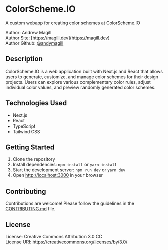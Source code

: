 
# ColorScheme.IO
A custom webapp for creating color schemes at ColorScheme.IO

Author: Andrew Magill  
Author Site: [https://magill.dev](https://magill.dev)  
Author Github: [@andymagill](https://github.com/andymagill)

## Description
ColorScheme.IO is a web application built with Next.js and React that allows users to generate, customize, and manage color schemes for their design projects. Users can explore various complementary color rules, adjust individual color values, and preview randomly generated color schemes. 

## Technologies Used
- Next.js
- React
- TypeScript
- Tailwind CSS

## Getting Started
1. Clone the repository
2. Install dependencies: `npm install` or `yarn install`
3. Start the development server: `npm run dev` or `yarn dev`
4. Open [http://localhost:3000](http://localhost:3000) in your browser

## Contributing
Contributions are welcome! Please follow the guidelines in the [CONTRIBUTING.md](CONTRIBUTING.md) file.

## License
License: Creative Commons Attribution 3.0 CC  
License URI: https://creativecommons.org/licenses/by/3.0/
